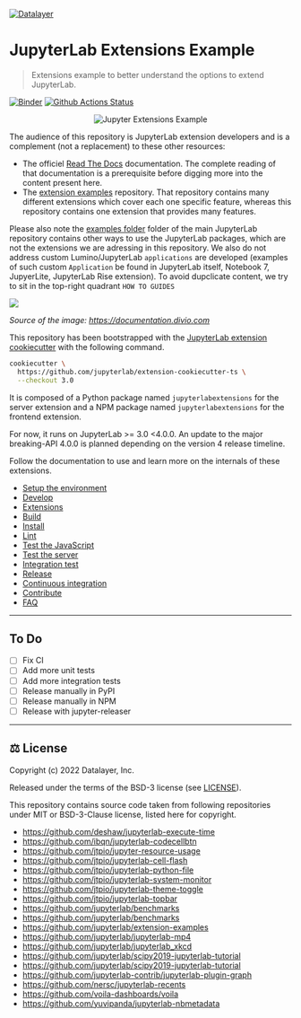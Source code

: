 [![Datalayer](https://assets.datalayer.design/datalayer-25.svg)](https://datalayer.io)

# JupyterLab Extensions Example

> Extensions example to better understand the options to extend JupyterLab.

[![Binder](https://mybinder.org/badge_logo.svg)](https://mybinder.org/v2/gh/datalayer-examples/jupyterlab-extensions-example/main?urlpath=lab) [![Github Actions Status](https://github.com/datalayer-examples/jupyterlab-extensions-example/workflows/Build/badge.svg)](https://github.com/datalayer-examples/jupyterlab-extensions-example/actions/workflows/build.yml)

<div align="center" style="text-align: center">
  <img alt="Jupyter Extensions Example" src="https://datalayer-jupyter-examples.s3.amazonaws.com/jupyterlab-extensions-example-highlight.png" />
</div>

The audience of this repository is JupyterLab extension developers and is a complement (not a replacement) to these other resources:

- The officiel [Read The Docs](https://jupyterlab.readthedocs.io/en/latest) documentation. The complete reading of that documentation is a prerequisite before digging more into the content present here.
- The [extension examples](https://github.com/jupyterlab/extension-examples) repository. That repository contains many different extensions which cover each one specific feature, whereas this repository contains one extension that provides many features.

Please also note the [examples folder](https://github.com/jupyterlab/jupyterlab/tree/master/examples) folder of the main JupyterLab repository contains other ways to use the JupyterLab packages, which are not the extensions we are adressing in this repository. We also do not address custom Lumino/JupyterLab `applications` are developed (examples of such custom `Application` be found in JupyterLab itself, Notebook 7, JupyerLite, JupyterLab Rise extension). To avoid dupclicate content, we try to sit in the top-right quadrant `HOW TO GUIDES`

<img src="https://documentation.divio.com/_images/overview.png"/>

_Source of the image: https://documentation.divio.com_

This repository has been bootstrapped with the [JupyterLab extension cookiecutter](https://github.com/jupyterlab/extension-cookiecutter-ts) with the following command.

```bash
cookiecutter \
  https://github.com/jupyterlab/extension-cookiecutter-ts \
  --checkout 3.0
```

It is composed of a Python package named `jupyterlabextensions` for the server extension and a NPM package named `jupyterlabextensions` for the frontend extension.

For now, it runs on JupyterLab >= 3.0 <4.0.0. An update to the major breaking-API 4.0.0 is planned depending on the version 4 release timeline.

Follow the documentation to use and learn more on the internals of these extensions.

- [Setup the environment](./docs/environment.md)
- [Develop](./docs/develop.md)
- [Extensions](./docs/extensions.md)
- [Build](./docs/build.md)
- [Install](./docs/install.md)
- [Lint](./docs/lint.md)
- [Test the JavaScript](./docs/test-js.md)
- [Test the server](./docs/test-server.md)
- [Integration test](./docs/test-integration.md)
- [Release](./docs/release.md)
- [Continuous integration](./docs/ci.md)
- [Contribute](./docs/contribute.md)
- [FAQ](./docs/faq.md)

<hr/>

## To Do

- [ ] Fix CI
- [ ] Add more unit tests
- [ ] Add more integration tests
- [ ] Release manually in PyPI
- [ ] Release manually in NPM
- [ ] Release with jupyter-releaser

<hr/>

## ⚖️ License

Copyright (c) 2022 Datalayer, Inc.

Released under the terms of the BSD-3 license (see [LICENSE](./docs/LICENSE)).

This repository contains source code taken from following repositories under MIT or BSD-3-Clause license, listed here for copyright.

- https://github.com/deshaw/jupyterlab-execute-time
- https://github.com/ibqn/jupyterlab-codecellbtn
- https://github.com/jtpio/jupyter-resource-usage
- https://github.com/jtpio/jupyterlab-cell-flash
- https://github.com/jtpio/jupyterlab-python-file
- https://github.com/jtpio/jupyterlab-system-monitor
- https://github.com/jtpio/jupyterlab-theme-toggle
- https://github.com/jtpio/jupyterlab-topbar
- https://github.com/jupyterlab/benchmarks
- https://github.com/jupyterlab/benchmarks
- https://github.com/jupyterlab/extension-examples
- https://github.com/jupyterlab/jupyterlab-mp4
- https://github.com/jupyterlab/jupyterlab_xkcd
- https://github.com/jupyterlab/scipy2019-jupyterlab-tutorial
- https://github.com/jupyterlab/scipy2019-jupyterlab-tutorial
- https://github.com/jupyterlab-contrib/jupyterlab-plugin-graph
- https://github.com/nersc/jupyterlab-recents
- https://github.com/voila-dashboards/voila
- https://github.com/yuvipanda/jupyterlab-nbmetadata

